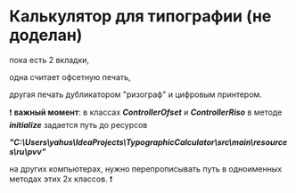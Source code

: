 # Калькулятор для типографии (не доделан)

пока есть 2 вкладки,

одна считает офсетную печать,

другая печать дубликатором "ризограф" и цифровым принтером.

:heavy_exclamation_mark: **важный момент**: в классах ___ControllerOfset___ и ___ControllerRiso___ в методе ___initialize___ задается путь до ресурсов

___"C:\\Users\\yahus\\IdeaProjects\\TypographicCalculator\\src\\main\\resources\\ru\\pvv"___

на других компьютерах, нужно перепрописывать путь в одноименных методах этих 2х классов. :heavy_exclamation_mark:
